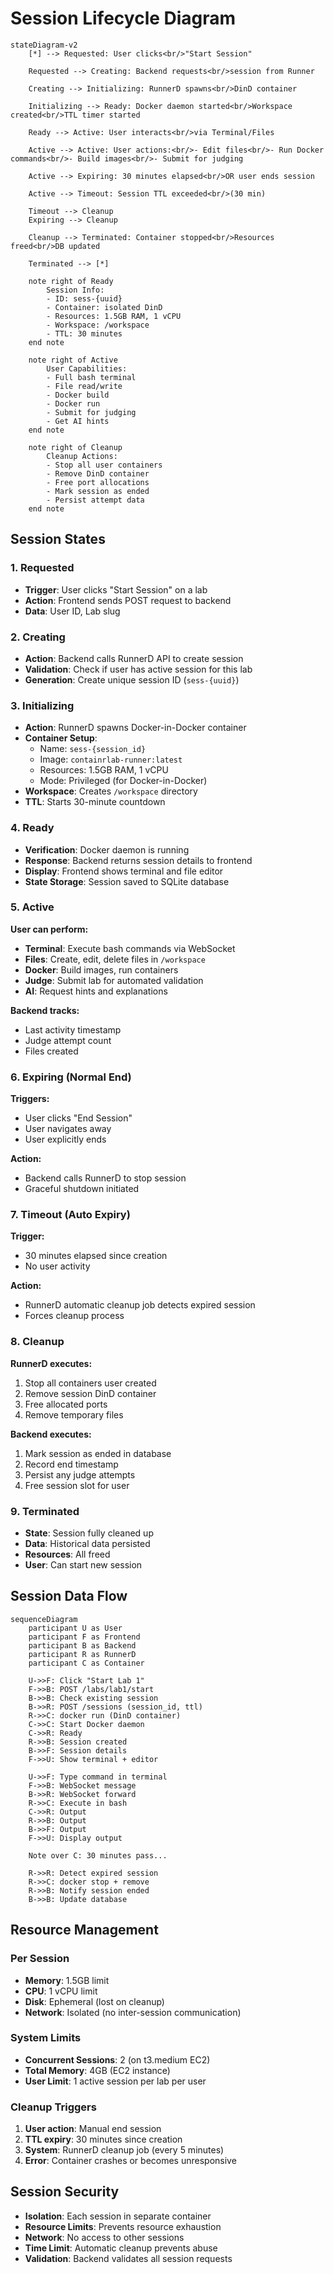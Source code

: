# Session Lifecycle Diagram

```mermaid
stateDiagram-v2
    [*] --> Requested: User clicks<br/>"Start Session"
    
    Requested --> Creating: Backend requests<br/>session from Runner
    
    Creating --> Initializing: RunnerD spawns<br/>DinD container
    
    Initializing --> Ready: Docker daemon started<br/>Workspace created<br/>TTL timer started
    
    Ready --> Active: User interacts<br/>via Terminal/Files
    
    Active --> Active: User actions:<br/>- Edit files<br/>- Run Docker commands<br/>- Build images<br/>- Submit for judging
    
    Active --> Expiring: 30 minutes elapsed<br/>OR user ends session
    
    Active --> Timeout: Session TTL exceeded<br/>(30 min)
    
    Timeout --> Cleanup
    Expiring --> Cleanup
    
    Cleanup --> Terminated: Container stopped<br/>Resources freed<br/>DB updated
    
    Terminated --> [*]
    
    note right of Ready
        Session Info:
        - ID: sess-{uuid}
        - Container: isolated DinD
        - Resources: 1.5GB RAM, 1 vCPU
        - Workspace: /workspace
        - TTL: 30 minutes
    end note
    
    note right of Active
        User Capabilities:
        - Full bash terminal
        - File read/write
        - Docker build
        - Docker run
        - Submit for judging
        - Get AI hints
    end note
    
    note right of Cleanup
        Cleanup Actions:
        - Stop all user containers
        - Remove DinD container
        - Free port allocations
        - Mark session as ended
        - Persist attempt data
    end note
```

## Session States

### 1. Requested
- **Trigger**: User clicks "Start Session" on a lab
- **Action**: Frontend sends POST request to backend
- **Data**: User ID, Lab slug

### 2. Creating
- **Action**: Backend calls RunnerD API to create session
- **Validation**: Check if user has active session for this lab
- **Generation**: Create unique session ID (`sess-{uuid}`)

### 3. Initializing
- **Action**: RunnerD spawns Docker-in-Docker container
- **Container Setup**:
  - Name: `sess-{session_id}`
  - Image: `containrlab-runner:latest`
  - Resources: 1.5GB RAM, 1 vCPU
  - Mode: Privileged (for Docker-in-Docker)
- **Workspace**: Creates `/workspace` directory
- **TTL**: Starts 30-minute countdown

### 4. Ready
- **Verification**: Docker daemon is running
- **Response**: Backend returns session details to frontend
- **Display**: Frontend shows terminal and file editor
- **State Storage**: Session saved to SQLite database

### 5. Active
**User can perform:**
- **Terminal**: Execute bash commands via WebSocket
- **Files**: Create, edit, delete files in `/workspace`
- **Docker**: Build images, run containers
- **Judge**: Submit lab for automated validation
- **AI**: Request hints and explanations

**Backend tracks:**
- Last activity timestamp
- Judge attempt count
- Files created

### 6. Expiring (Normal End)
**Triggers:**
- User clicks "End Session"
- User navigates away
- User explicitly ends

**Action:**
- Backend calls RunnerD to stop session
- Graceful shutdown initiated

### 7. Timeout (Auto Expiry)
**Trigger:**
- 30 minutes elapsed since creation
- No user activity

**Action:**
- RunnerD automatic cleanup job detects expired session
- Forces cleanup process

### 8. Cleanup
**RunnerD executes:**
1. Stop all containers user created
2. Remove session DinD container
3. Free allocated ports
4. Remove temporary files

**Backend executes:**
1. Mark session as ended in database
2. Record end timestamp
3. Persist any judge attempts
4. Free session slot for user

### 9. Terminated
- **State**: Session fully cleaned up
- **Data**: Historical data persisted
- **Resources**: All freed
- **User**: Can start new session

## Session Data Flow

```mermaid
sequenceDiagram
    participant U as User
    participant F as Frontend
    participant B as Backend
    participant R as RunnerD
    participant C as Container

    U->>F: Click "Start Lab 1"
    F->>B: POST /labs/lab1/start
    B->>B: Check existing session
    B->>R: POST /sessions (session_id, ttl)
    R->>C: docker run (DinD container)
    C->>C: Start Docker daemon
    C->>R: Ready
    R->>B: Session created
    B->>F: Session details
    F->>U: Show terminal + editor
    
    U->>F: Type command in terminal
    F->>B: WebSocket message
    B->>R: WebSocket forward
    R->>C: Execute in bash
    C->>R: Output
    R->>B: Output
    B->>F: Output
    F->>U: Display output
    
    Note over C: 30 minutes pass...
    
    R->>R: Detect expired session
    R->>C: docker stop + remove
    R->>B: Notify session ended
    B->>B: Update database
```

## Resource Management

### Per Session
- **Memory**: 1.5GB limit
- **CPU**: 1 vCPU limit
- **Disk**: Ephemeral (lost on cleanup)
- **Network**: Isolated (no inter-session communication)

### System Limits
- **Concurrent Sessions**: 2 (on t3.medium EC2)
- **Total Memory**: 4GB (EC2 instance)
- **User Limit**: 1 active session per lab per user

### Cleanup Triggers
1. **User action**: Manual end session
2. **TTL expiry**: 30 minutes since creation
3. **System**: RunnerD cleanup job (every 5 minutes)
4. **Error**: Container crashes or becomes unresponsive

## Session Security

- **Isolation**: Each session in separate container
- **Resource Limits**: Prevents resource exhaustion
- **Network**: No access to other sessions
- **Time Limit**: Automatic cleanup prevents abuse
- **Validation**: Backend validates all session requests
